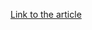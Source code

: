 [Link to the article](https://www.mcafee.com/blogs/other-blogs/mcafee-labs/unmasking-asyncrat-new-infection-chain/)
